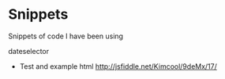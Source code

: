 Snippets
========

Snippets of code I have been using

dateselector
- Test and example html http://jsfiddle.net/Kimcool/9deMx/17/
